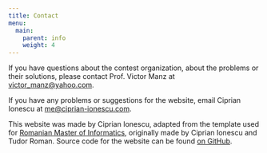 ```yaml
---
title: Contact
menu:
  main:
    parent: info
    weight: 4
---
```


If you have questions about the contest organization, about the problems or
their solutions, please contact Prof. Victor Manz at
[victor_manz@yahoo.com](mailto:victor_manz@yahoo.com).

If you have any problems or suggestions for the website, email Ciprian Ionescu
at [me@ciprian-ionescu.com](mailto:me@ciprian-ionescu.com).


This website was made by Ciprian Ionescu, adapted from the template used for
[Romanian Master of Informatics](https://rmi.lbi.ro), originally made by
Ciprian Ionescu and Tudor Roman. Source code for the website can be found
[on GitHub](https://github.com/CNITV).
